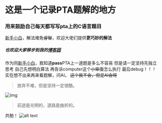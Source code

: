 # 这是一个记录PTA题解的地方
### 用来鼓励自己每天都写写pta上的C语言题目
<u>新手小白</u>，解法难免~~睿智~~，欢迎大佬们提供**更巧妙的解法**
##### 也欢迎大家移步到我的[博客园](https://www.cnblogs.com/GJ504b/category/2427619.html)
作为同<u>新手小白</u>，我知道**pass**PTA上一道题是多么不容易
但是请一定坚持先独立思考
自己先想明白算法
再告诉computer这个~~小笨蛋~~怎么执行
最后debug！！！
实在想不出来再来看题解，问AI。
~~这个我不会，但是AI会呀~~
>放弃不难，但是坚持一定很酷。

![img](https://img2023.cnblogs.com/blog/3492455/202410/3492455-20241022231153959-828584361.jpg)
>前途是光明的，道路是曲折的。

 共勉！
![alt text](b_8187bb80c19e16375526d2802385caed.jpg)
